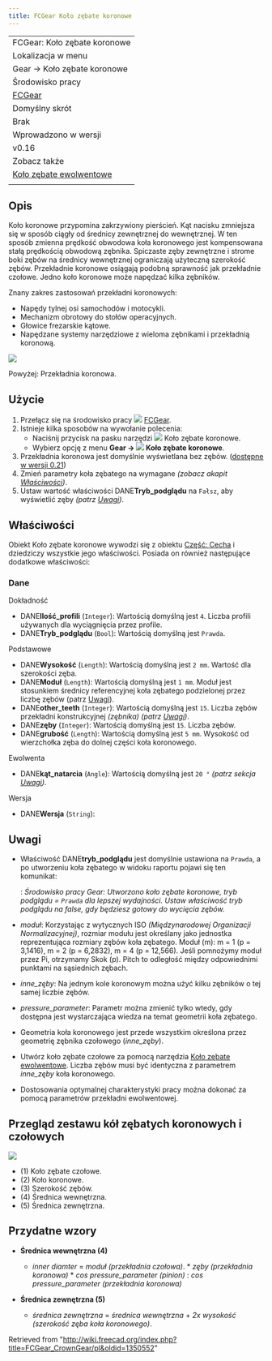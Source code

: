 ```yaml
---
title: FCGear Koło zębate koronowe
---
```


|                                                                             |
| --------------------------------------------------------------------------- |
| FCGear: Koło zębate koronowe                                                |
| Lokalizacja w menu                                                          |
| Gear → Koło zębate koronowe                                                 |
| Środowisko pracy                                                            |
| [FCGear](/FCGear_Workbench/pl "FCGear Workbench/pl")                        |
| Domyślny skrót                                                              |
| Brak                                                                        |
| Wprowadzono w wersji                                                        |
| v0.16                                                                       |
| Zobacz także                                                                |
| [Koło zębate ewolwentowe](/FCGear_InvoluteGear/pl "FCGear InvoluteGear/pl") |
|                                                                             |

## Opis

Koło koronowe przypomina zakrzywiony pierścień. Kąt nacisku zmniejsza się w sposób ciągły od średnicy zewnętrznej do wewnętrznej. W ten sposób zmienna prędkość obwodowa koła koronowego jest kompensowana stałą prędkością obwodową zębnika. Spiczaste zęby zewnętrzne i strome boki zębów na średnicy wewnętrznej ograniczają użyteczną szerokość zębów. Przekładnie koronowe osiągają podobną sprawność jak przekładnie czołowe. Jedno koło koronowe może napędzać kilka zębników.

Znany zakres zastosowań przekładni koronowych:

- Napędy tylnej osi samochodów i motocykli.
- Mechanizm obrotowy do stołów operacyjnych.
- Głowice frezarskie kątowe.
- Napędzane systemy narzędziowe z wieloma zębnikami i przekładnią koronową.

![](/images/Crown-Gear_example.png)

Powyżej: Przekładnia koronowa.

## Użycie

1. Przełącz się na środowisko pracy ![](/images/FCGear_workbench_icon.svg) [FCGear](/FCGear_Workbench/pl "FCGear Workbench/pl").
2. Istnieje kilka sposobów na wywołanie polecenia:
   - Naciśnij przycisk na pasku narzędzi ![](/images/FCGear_CrownGear.svg) Koło zębate koronowe.
   - Wybierz opcję z menu **Gear → ![](/images/FCGear_CrownGear.svg) Koło zębate koronowe**.
3. Przekładnia koronowa jest domyślnie wyświetlana bez zębów. ([dostępne w wersji 0.21](/Release_notes_0.21/pl "Release notes 0.21/pl"))
4. Zmień parametry koła zębatego na wymagane _(zobacz akapit [Właściwości](#Właściwości))_.
5. Ustaw wartość właściwości DANE**Tryb_podglądu** na `Fałsz`, aby wyświetlić zęby _(patrz [Uwagi](#Uwagi))_.

## Właściwości

Obiekt Koło zębate koronowe wywodzi się z obiektu [Część: Cecha](/Part_Feature/pl "Part Feature/pl") i dziedziczy wszystkie jego właściwości. Posiada on również następujące dodatkowe właściwości:

### Dane

Dokładność

- DANE**Ilość_profili** (`Integer`): Wartością domyślną jest `4`. Liczba profili używanych dla wyciągnięcia przez profile.
- DANE**Tryb_podglądu** (`Bool`): Wartością domyślną jest `Prawda`.

Podstawowe

- DANE**Wysokość** (`Length`): Wartością domyślną jest `2 mm`. Wartość dla szerokości zęba.
- DANE**Moduł** (`Length`): Wartością domyślną jest `1 mm`. Moduł jest stosunkiem średnicy referencyjnej koła zębatego podzielonej przez liczbę zębów (patrz [Uwagi](#Uwagi)).
- DANE**other_teeth** (`Integer`): Wartością domyślną jest `15`. Liczba zębów przekładni konstrukcyjnej _(zębnika)_ _(patrz [Uwagi](#Uwagi))_.
- DANE**zęby** (`Integer`): Wartością domyślną jest `15`. Liczba zębów.
- DANE**grubość** (`Length`): Wartością domyślną jest `5 mm`. Wysokość od wierzchołka zęba do dolnej części koła koronowego.

Ewolwenta

- DANE**kąt_natarcia** (`Angle`): Wartością domyślną jest `20 °` _(patrz sekcja [Uwagi](#Uwagi))_.

Wersja

- DANE**Wersja** (`String`):

## Uwagi

- Właściwość DANE**tryb_podglądu** jest domyślnie ustawiona na `Prawda`, a po utworzeniu koła zębatego w widoku raportu pojawi się ten komunikat:

  : _Środowisko pracy Gear: Utworzono koło zębate koronowe, tryb podglądu = `Prawda` dla lepszej wydajności. Ustaw właściwość tryb podglądu na false, gdy będziesz gotowy do wycięcia zębów._

- _moduł_: Korzystając z wytycznych ISO _(Międzynarodowej Organizacji Normalizacyjnej)_, rozmiar modułu jest określany jako jednostka reprezentująca rozmiary zębów koła zębatego. Moduł (m): m = 1 (p = 3,1416), m = 2 (p = 6,2832), m = 4 (p = 12,566). Jeśli pomnożymy moduł przez Pi, otrzymamy Skok (p). Pitch to odległość między odpowiednimi punktami na sąsiednich zębach.
- _inne_zęby_: Na jednym kole koronowym można użyć kilku zębników o tej samej liczbie zębów.
- _pressure_parameter_: Parametr można zmienić tylko wtedy, gdy dostępna jest wystarczająca wiedza na temat geometrii koła zębatego.
- Geometria koła koronowego jest przede wszystkim określona przez geometrię zębnika czołowego (_inne_zęby_).
- Utwórz koło zębate czołowe za pomocą narzędzia [Koło zębate ewolwentowe](/FCGear_InvoluteGear/pl "FCGear InvoluteGear/pl"). Liczba zębów musi być identyczna z parametrem _inne_zęby_ koła koronowego.
- Dostosowania optymalnej charakterystyki pracy można dokonać za pomocą parametrów przekładni ewolwentowej.

## Przegląd zestawu kół zębatych koronowych i czołowych

![](/images/Crown-spur-gear-set_example.png)

- (1) Koło zębate czołowe.
- (2) Koło koronowe.
- (3) Szerokość zębów.
- (4) Średnica wewnętrzna.
- (5) Średnica zewnętrzna.

## Przydatne wzory

- **Średnica wewnętrzna (4)**

  - _inner diamter_ = _moduł (przekładnia czołowa)_. \* _zęby (przekładnia koronowa)_ \* *cos pressure_parameter (pinion)* : _cos pressure_parameter (przekładnia koronowa)_

- **Średnica zewnętrzna (5)**
  - _średnica zewnętrzna_ = _średnica wewnętrzna_ + _2x wysokość (szerokość zęba koła koronowego)_.

Retrieved from "<http://wiki.freecad.org/index.php?title=FCGear_CrownGear/pl&oldid=1350552>"
